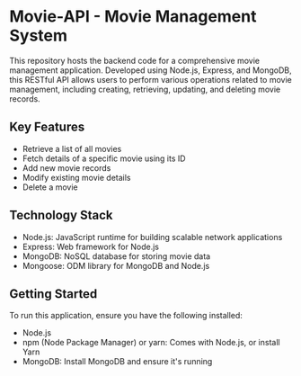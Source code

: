 # Movie-API - Movie Management System

This repository hosts the backend code for a comprehensive movie management application. Developed using Node.js, Express, and MongoDB, this RESTful API allows users to perform various operations related to movie management, including creating, retrieving, updating, and deleting movie records.

## Key Features

- Retrieve a list of all movies
- Fetch details of a specific movie using its ID
- Add new movie records
- Modify existing movie details
- Delete a movie

## Technology Stack

- Node.js: JavaScript runtime for building scalable network applications
- Express: Web framework for Node.js
- MongoDB: NoSQL database for storing movie data
- Mongoose: ODM library for MongoDB and Node.js
  
## Getting Started

To run this application, ensure you have the following installed:

- Node.js
- npm (Node Package Manager) or yarn: Comes with Node.js, or install Yarn
- MongoDB: Install MongoDB and ensure it's running

